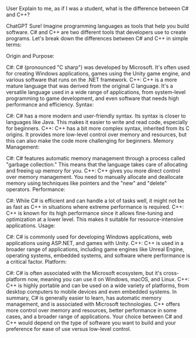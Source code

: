 User
Explain to me, as if I was a student, what is the difference between C# and C++?

ChatGPT
Sure! Imagine programming languages as tools that help you build software. C# and C++ are two different tools that developers use to create programs. Let's break down the differences between C# and C++ in simple terms:

Origin and Purpose:

C#: C# (pronounced "C sharp") was developed by Microsoft. It's often used for creating Windows applications, games using the Unity game engine, and various software that runs on the .NET framework.
C++: C++ is a more mature language that was derived from the original C language. It's a versatile language used in a wide range of applications, from system-level programming to game development, and even software that needs high performance and efficiency.
Syntax:

C#: C# has a more modern and user-friendly syntax. Its syntax is closer to languages like Java. This makes it easier to write and read code, especially for beginners.
C++: C++ has a bit more complex syntax, inherited from its C origins. It provides more low-level control over memory and resources, but this can also make the code more challenging for beginners.
Memory Management:

C#: C# features automatic memory management through a process called "garbage collection." This means that the language takes care of allocating and freeing up memory for you.
C++: C++ gives you more direct control over memory management. You need to manually allocate and deallocate memory using techniques like pointers and the "new" and "delete" operators.
Performance:

C#: While C# is efficient and can handle a lot of tasks well, it might not be as fast as C++ in situations where extreme performance is required.
C++: C++ is known for its high performance since it allows fine-tuning and optimization at a lower level. This makes it suitable for resource-intensive applications.
Usage:

C#: C# is commonly used for developing Windows applications, web applications using ASP.NET, and games with Unity.
C++: C++ is used in a broader range of applications, including game engines like Unreal Engine, operating systems, embedded systems, and software where performance is a critical factor.
Platform:

C#: C# is often associated with the Microsoft ecosystem, but it's cross-platform now, meaning you can use it on Windows, macOS, and Linux.
C++: C++ is highly portable and can be used on a wide variety of platforms, from desktop computers to mobile devices and even embedded systems.
In summary, C# is generally easier to learn, has automatic memory management, and is associated with Microsoft technologies. C++ offers more control over memory and resources, better performance in some cases, and a broader range of applications. Your choice between C# and C++ would depend on the type of software you want to build and your preference for ease of use versus low-level control.